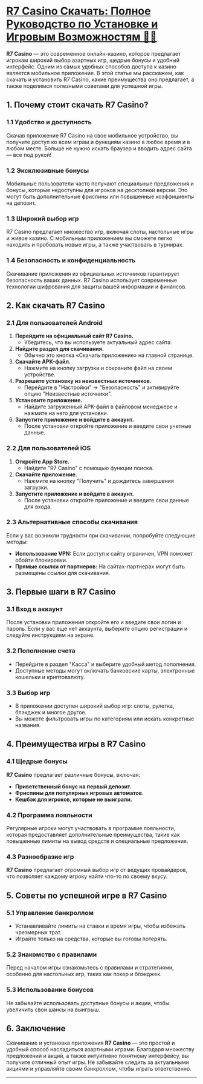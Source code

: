 # [R7 Casino Скачать: Полное Руководство по Установке и Игровым Возможностям 🎲✨](https://brandplay.link/dByFXP7h)

**R7 Casino** — это современное онлайн-казино, которое предлагает игрокам широкий выбор азартных игр, щедрые бонусы и удобный интерфейс. Одним из самых удобных способов доступа к казино является мобильное приложение. В этой статье мы расскажем, как скачать и установить R7 Casino, какие преимущества оно предлагает, а также поделимся полезными советами для успешной игры.

## 1. Почему стоит скачать R7 Casino?

### 1.1 Удобство и доступность

Скачав приложение R7 Casino на свое мобильное устройство, вы получите доступ ко всем играм и функциям казино в любое время и в любом месте. Больше не нужно искать браузер и вводить адрес сайта — все под рукой!

### 1.2 Эксклюзивные бонусы

Мобильные пользователи часто получают специальные предложения и бонусы, которые недоступны для игроков на десктопной версии. Это могут быть дополнительные фриспины или повышенные коэффициенты на депозит.

### 1.3 Широкий выбор игр

R7 Casino предлагает множество игр, включая слоты, настольные игры и живое казино. С мобильным приложением вы сможете легко находить и пробовать новые игры, а также участвовать в турнирах.

### 1.4 Безопасность и конфиденциальность

Скачивание приложения из официальных источников гарантирует безопасность ваших данных. R7 Casino использует современные технологии шифрования для защиты вашей информации и финансов.

## 2. Как скачать R7 Casino

### 2.1 Для пользователей Android

1. **Перейдите на официальный сайт R7 Casino.**
   * Убедитесь, что вы используете актуальный адрес сайта.
2. **Найдите раздел для скачивания.**
   * Обычно это кнопка «Скачать приложение» на главной странице.
3. **Скачайте APK-файл.**
   * Нажмите на кнопку загрузки и сохраните файл на своем устройстве.
4. **Разрешите установку из неизвестных источников.**
   * Перейдите в "Настройки" → "Безопасность" и активируйте опцию "Неизвестные источники".
5. **Установите приложение.**
   * Найдите загруженный APK-файл в файловом менеджере и нажмите на него для установки.
6. **Запустите приложение и войдите в аккаунт.**
   * После установки откройте приложение и введите свои учетные данные.

### 2.2 Для пользователей iOS

1. **Откройте App Store.**
   * Найдите "R7 Casino" с помощью функции поиска.
2. **Скачайте приложение.**
   * Нажмите на кнопку "Получить" и дождитесь завершения загрузки.
3. **Запустите приложение и войдите в аккаунт.**
   * После установки откройте приложение и введите свои данные для входа.

### 2.3 Альтернативные способы скачивания

Если у вас возникли трудности при скачивании, попробуйте следующие методы:

* **Использование VPN:** Если доступ к сайту ограничен, VPN поможет обойти блокировки.
* **Прямые ссылки от партнеров:** На сайтах-партнерах могут быть размещены ссылки для скачивания.

## 3. Первые шаги в R7 Casino

### 3.1 Вход в аккаунт

После установки приложения откройте его и введите свои логин и пароль. Если у вас еще нет аккаунта, выберите опцию регистрации и следуйте инструкциям на экране.

### 3.2 Пополнение счета

* Перейдите в раздел "Касса" и выберите удобный метод пополнения.
* Доступные методы могут включать банковские карты, электронные кошельки и криптовалюту.

### 3.3 Выбор игр

* В приложении доступен широкий выбор игр: слоты, рулетка, блэкджек и многое другое.
* Вы можете фильтровать игры по категориям или искать конкретные названия.

## 4. Преимущества игры в R7 Casino

### 4.1 Щедрые бонусы

**R7 Casino** предлагает различные бонусы, включая:

* **Приветственный бонус на первый депозит.**
* **Фриспины для популярных игровых автоматов.**
* **Кешбэк для игроков, которые не выиграли.**

### 4.2 Программа лояльности

Регулярные игроки могут участвовать в программе лояльности, которая предоставляет дополнительные преимущества, такие как повышенные лимиты на вывод средств и специальные предложения.

### 4.3 Разнообразие игр

**R7 Casino** предлагает огромный выбор игр от ведущих провайдеров, что позволяет каждому игроку найти что-то по своему вкусу.

## 5. Советы по успешной игре в R7 Casino

### 5.1 Управление банкроллом

* Устанавливайте лимиты на ставки и время игры, чтобы избежать чрезмерных трат.
* Играйте только на средства, которые вы готовы потерять.

### 5.2 Знакомство с правилами

Перед началом игры ознакомьтесь с правилами и стратегиями, особенно для настольных игр, таких как покер и блэкджек.

### 5.3 Использование бонусов

Не забывайте использовать доступные бонусы и акции, чтобы увеличить свои шансы на выигрыш.

## 6. Заключение

Скачивание и установка приложения **R7 Casino** — это простой и удобный способ насладиться азартными играми. Благодаря множеству предложений и акций, а также интуитивно понятному интерфейсу, вы получите отличный опыт игры. Не забывайте следить за актуальными акциями и управляйте своим банкроллом, чтобы играть ответственно.

***

###
